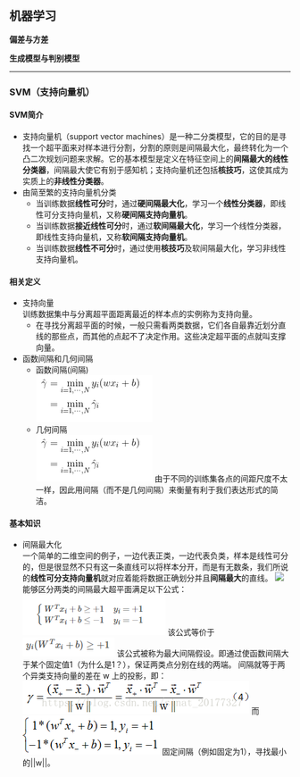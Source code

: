  ## **机器学习**

**偏差与方差**

**生成模型与判别模型**



----
### **SVM（支持向量机）**
#### SVM简介  
- 支持向量机（support vector machines）是一种二分类模型，它的目的是寻找一个超平面来对样本进行分割，分割的原则是间隔最大化，最终转化为一个凸二次规划问题来求解。它的基本模型是定义在特征空间上的**间隔最大的线性分类器**，间隔最大使它有别于感知机；支持向量机还包括**核技巧**，这使其成为实质上的**非线性分类器**。
- 由简至繁的支持向量机分类
  - 当训练数据**线性可分**时，通过**硬间隔最大化**，学习一个**线性分类器**，即线性可分支持向量机，又称**硬间隔支持向量机**。
  - 当训练数据**接近线性可分**时，通过**软间隔最大化**，学习一个线性分类器，即线性支持向量机，又称**软间隔支持向量机**。
  - 当训练数据**线性不可分**时，通过使用**核技巧**及软间隔最大化，学习非线性支持向量机。  
#### 相关定义
- 支持向量  
     训练数据集中与分离超平面距离最近的样本点的实例称为支持向量。
     - 在寻找分离超平面的时候，一般只需看两类数据，它们各自最靠近划分直线的那些点，而其他的点起不了决定作用。这些决定超平面的点就叫支撑向量。
- 函数间隔和几何间隔  
  - 函数间隔(间隔)  
    ![enter image description here](https://raw.githubusercontent.com/sfxz035/DL-Learning/master/picture/1556094678%281%29.jpg?token=AH7MXQ6FUNCG2AYGJMND6TS4YAPZI)
  - 几何间隔  
    ![enter image description here](https://raw.githubusercontent.com/sfxz035/DL-Learning/master/picture/1556094678%281%29.jpg?token=AH7MXQZ23PCUIVSIE72HNN24YAPWY)
    由于不同的训练集各点的间距尺度不太一样，因此用间隔（而不是几何间隔）来衡量有利于我们表达形式的简洁。
 #### 基本知识  
 - 间隔最大化  
   一个简单的二维空间的例子，一边代表正类，一边代表负类，样本是线性可分的，但是很显然不只有这一条直线可以将样本分开，而是有无数条，我们所说的**线性可分支持向量机**就对应着能将数据正确划分并且**间隔最大**的直线。
   ![
](https://github.com/sfxz035/DL-Learning/raw/master/picture/20180328155347956.png)
     能够区分两类的间隔最大超平面满足以下公式：  
     ![enter image description here](https://github.com/sfxz035/DL-Learning/raw/master/picture/1556011439%281%29.jpg)
      该公式等价于![enter image description here](https://github.com/sfxz035/DL-Learning/raw/master/picture/1556012611%281%29.jpg)
         该公式被称为最大间隔假设。即通过使函数间隔大于某个固定值1（为什么是1？），保证两类点分别在线的两端。
   间隔就等于两个异类支持向量的差在 w 上的投影，即：
   ![](https://raw.githubusercontent.com/sfxz035/DL-Learning/master/picture/20180328160123465.png?token=AH7MXQ7BKZKFGDJMFXSVQJC4YAQ7U)
 而
 ![enter image description here](https://raw.githubusercontent.com/sfxz035/DL-Learning/master/picture/20180328160552158.png?token=AH7MXQ4PVUBPX5OG2DG2X5K4YAQ6I)
   固定间隔（例如固定为1），寻找最小的||w||。

<!--stackedit_data:
eyJoaXN0b3J5IjpbLTMxMjM2NzQ0MSwtODQ0NzYzNTksLTE0MT
c5NTM5ODMsMTE3MjIzMTM1MywxMDEwODg1MTEwLDEyNjY3OTMz
OTcsLTE2Nzg2NzczNzYsLTE2MTA4NDM3MTYsMTE0MzU4NTExNi
wtMjAzNzg0MjM0NywxMTA2ODgyMzE2LDE4MzE4MDM4OTgsLTM1
ODI0NjgzNiwxMTkwODAzOTM1LDIxMzM4NDA3NzEsLTYzNjE3Mj
kwNiwtMTQ1OTc5NjE3NiwtOTE0MzkwNDM5LDkxNTk4NjAwNyw0
OTcyODY2NzNdfQ==
-->
